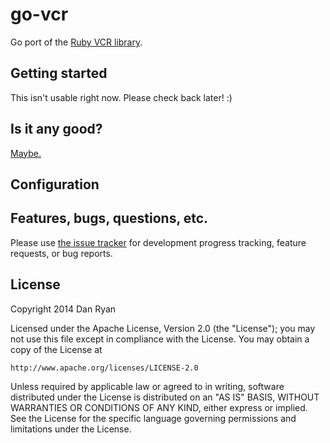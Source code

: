 # go-vcr

Go port of the [Ruby VCR library](https://github.com/vcr/vcr).

## Getting started

This isn't usable right now. Please check back later! :)

## Is it any good?

[Maybe.](http://news.ycombinator.com/item?id=3067434)

## Configuration

## Features, bugs, questions, etc.

Please use [the issue tracker](https://github.com/danryan/hal/issues) for development progress tracking, feature requests, or bug reports.

## License

Copyright 2014 Dan Ryan

Licensed under the Apache License, Version 2.0 (the "License");
you may not use this file except in compliance with the License.
You may obtain a copy of the License at

    http://www.apache.org/licenses/LICENSE-2.0

Unless required by applicable law or agreed to in writing, software
distributed under the License is distributed on an "AS IS" BASIS,
WITHOUT WARRANTIES OR CONDITIONS OF ANY KIND, either express or implied.
See the License for the specific language governing permissions and
limitations under the License.
